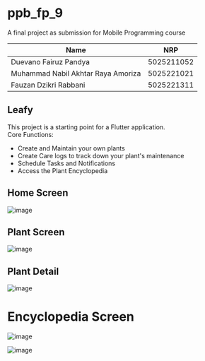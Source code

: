 # ppb_fp_9

A final project as submission for Mobile Programming course

| Name                               | NRP        |
|------------------------------------|------------|
| Duevano Fairuz Pandya              | 5025211052 |
| Muhammad Nabil Akhtar Raya Amoriza | 5025221021 | 
| Fauzan Dzikri Rabbani              | 5025221311 |

## Leafy

This project is a starting point for a Flutter application.  
Core Functions:  
- Create and Maintain your own plants
- Create Care logs to track down your plant's maintenance
- Schedule Tasks and Notifications
- Access the Plant Encyclopedia

## Home Screen
![image](https://github.com/user-attachments/assets/21f10b74-5771-4eaa-b5a5-0ce840a23c2c)

## Plant Screen

![image](https://github.com/user-attachments/assets/ed347971-6e45-45a1-bd09-9b591dc53011)

## Plant Detail

![image](https://github.com/user-attachments/assets/174d2bca-ce06-4720-9cab-73b046190eb0)

# Encyclopedia Screen

![image](https://github.com/user-attachments/assets/7b2d2ec8-4c81-4904-a97a-53d48c4d9586)

![image](https://github.com/user-attachments/assets/914bee20-49bd-4423-930f-d608117724ba)



